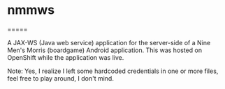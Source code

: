 # nmmws 

=====

A JAX-WS (Java web service) application for the server-side of a Nine Men's Morris (boardgame) Android application. This was hosted on OpenShift while the application was live.

Note: Yes, I realize I left some hardcoded credentials in one or more files, feel free to play around, I don't mind.
